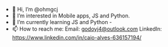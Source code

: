 - 👋 Hi, I’m @ohmgcj
- 👀 I’m interested in Mobile apps, JS and Python.
- 🌱 I’m currently learning JS and Python
-<!-- 💞️ I’m looking to collaborate on ...
-->
- 📫 How to reach me:
  Email: godoyj4@outlook.com
  LinkedIn: https://www.linkedin.com/in/caio-alves-636157194/

<!---
ohmgcj/ohmgcj is a ✨ special ✨ repository because its `README.md` (this file) appears on your GitHub profile.
You can click the Preview link to take a look at your changes.
--->
